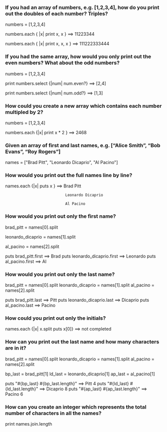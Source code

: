 ### If you had an array of numbers, e.g. [1,2,3,4], how do you print out the doubles of each number? Triples?
numbers = [1,2,3,4]

numbers.each { |x| print x, x }  ==> 11223344

numbers.each { |x| print x, x, x } ==> 111222333444

### If you had the same array, how would you only print out the even numbers? What about the odd numbers?
numbers = [1,2,3,4]

print numbers.select {|num| num.even?} ==> [2,4]

print numbers.select {|num| num.odd?}  ==> [1,3]

### How could you create a new array which contains each number multipled by 2?
numbers = [1,2,3,4]

numbers.each {|x| print x * 2 }  ==> 2468


### Given an array of first and last names, e.g. [“Alice Smith”, “Bob Evans”, “Roy Rogers”]
names = ["Brad Pitt", "Leonardo Dicaprio", "Al Pacino"]

### How would you print out the full names line by line?
names.each {|x| puts x }   ==> Brad Pitt
                               
                               Leonardo Dicaprio
                               
                               Al Pacino

### How would you print out only the first name?
brad_pitt = names[0].split

leonardo_dicaprio = names[1].split

al_pacino = names[2].split

puts brad_pitt.first           ==> Brad
puts leonardo_dicaprio.first   ==> Leonardo
puts al_pacino.first           ==> Al

### How would you print out only the last name?
brad_pitt = names[0].split
leonardo_dicaprio = names[1].split
al_pacino = names[2].split

puts brad_pitt.last           ==> Pitt
puts leonardo_dicaprio.last   ==> Dicaprio
puts al_pacino.last           ==> Pacino


### How could you print out only the initials?
names.each {|x| x.split puts x[0]} ==> not completed

### How can you print out the last name and how many characters are in it?
brad_pitt = names[0].split
leonardo_dicaprio = names[1].split
al_pacino = names[2].split

bp_last = brad_pitt[1]
ld_last = leonardo_dicaprio[1]
ap_last = al_pacino[1]

puts "#{bp_last} #{bp_last.length}"  ==> Pitt 4
puts "#{ld_last} #{ld_last.length}"  ==> Dicaprio 8
puts "#{ap_last} #{ap_last.length}"  ==> Pacino 6

### How can you create an integer which represents the total number of characters in all the names?
print names.join.length
